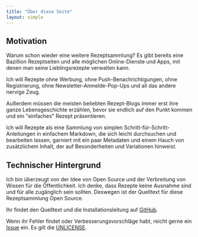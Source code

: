 ```yaml
---
title: "Über diese Seite"
layout: simple
---
```


## Motivation
Warum schon wieder eine weitere Rezeptsammlung? Es gibt bereits eine Bazillion Rezeptseiten und alle möglichen Online-Dienste und Apps, mit denen man seine Lieblingsrezepte verwalten kann.

Ich will Rezepte ohne Werbung, ohne Push-Benachrichtigungen, ohne Registrierung, ohne Newsletter-Anmelde-Pop-Ups und all das andere nervige Zeug.

Außerdem müssen die meisten beliebten Rezept-Blogs immer erst ihre ganze Lebensgeschichte erzählen, bevor sie endlich auf den Punkt kommen und ein "einfaches" Rezept präsentieren.

Ich will Rezepte als eine Sammlung von simplen Schritt-für-Schritt-Anleitungen in einfachem Markdown, die sich leicht durchsuchen und bearbeiten lassen, garniert mit ein paar Metadaten und einem Hauch von zusätzlichem Inhalt, der auf Besonderheiten und Variationen hinweist.

## Technischer Hintergrund
Ich bin überzeugt von der Idee von Open Source und der Verbreitung von Wissen für die Öffentlichkeit. Ich denke, dass Rezepte keine Ausnahme sind und für alle zugänglich sein sollten. Deswegen ist der Quelltext für diese Rezeptsammlung Open Source.

Ihr findet den Quelltext und die Installationsleitung auf [GitHub](https://github.com/skoenig/cookhack).

Wenn ihr Fehler findet oder Verbesserungsvorschläge habt, reicht gerne ein [Issue](https://github.com/skoenig/cookhack/issues/new) ein. Es gilt die [UNLICENSE](/LICENSE.txt).
